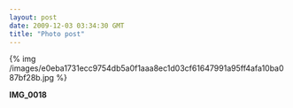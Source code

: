 ```yaml
---
layout: post
date: 2009-12-03 03:34:30 GMT
title: "Photo post"
---
```

{% img /images/e0eba1731ecc9754db5a0f1aaa8ec1d03cf61647991a95ff4afa10ba087bf28b.jpg %}

<b>IMG_0018</b>